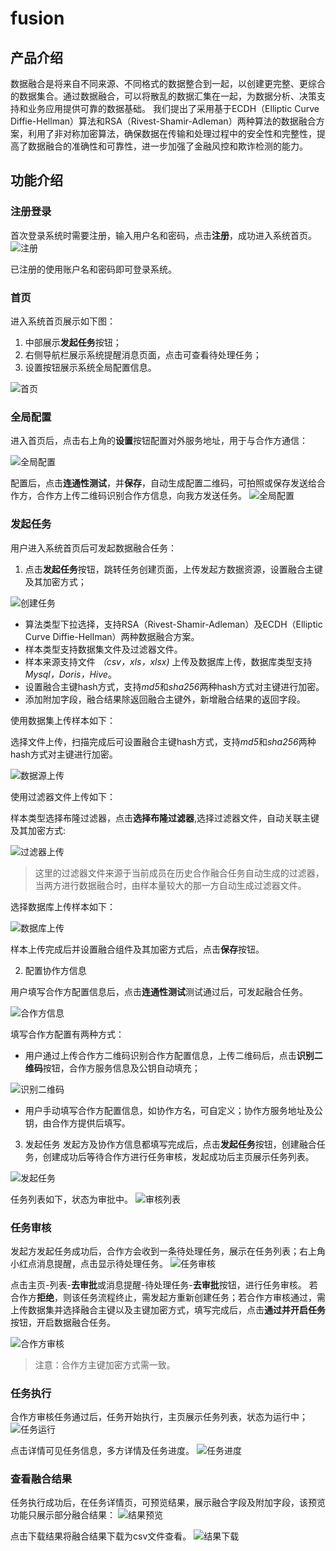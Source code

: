 # fusion

## 产品介绍
数据融合是将来自不同来源、不同格式的数据整合到一起，以创建更完整、更综合的数据集合。通过数据融合，可以将散乱的数据汇集在一起，为数据分析、决策支持和业务应用提供可靠的数据基础。
我们提出了采用基于ECDH（Elliptic Curve Diffie-Hellman）算法和RSA（Rivest-Shamir-Adleman）两种算法的数据融合方案，利用了非对称加密算法，确保数据在传输和处理过程中的安全性和完整性，提高了数据融合的准确性和可靠性，进一步加强了金融风控和欺诈检测的能力。

## 功能介绍
### 注册登录

首次登录系统时需要注册，输入用户名和密码，点击**注册**，成功进入系统首页。
![注册](images/register.png)

已注册的使用账户名和密码即可登录系统。

### 首页

进入系统首页展示如下图：

1. 中部展示**发起任务**按钮；
2. 右侧导航栏展示系统提醒消息页面，点击可查看待处理任务；
3. 设置按钮展示系统全局配置信息。

![首页](images/home.png)

### 全局配置
进入首页后，点击右上角的**设置**按钮配置对外服务地址，用于与合作方通信：

![全局配置](images/config.png)

配置后，点击**连通性测试**，并**保存**，自动生成配置二维码，可拍照或保存发送给合作方，合作方上传二维码识别合作方信息，向我方发送任务。
![全局配置](images/config_code.png)

### 发起任务
用户进入系统首页后可发起数据融合任务：

1. 点击**发起任务**按钮，跳转任务创建页面，上传发起方数据资源，设置融合主键及其加密方式；

![创建任务](images/job_create.png)

- 算法类型下拉选择，支持RSA（Rivest-Shamir-Adleman）及ECDH（Elliptic Curve Diffie-Hellman）两种数据融合方案。
- 样本类型支持数据集文件及过滤器文件。
- 样本来源支持文件 *（csv，xls，xlsx)* 上传及数据库上传，数据库类型支持 *Mysql，Doris，Hive*。
- 设置融合主键hash方式，支持*md5*和*sha256*两种hash方式对主键进行加密。
- 添加附加字段，融合结果除返回融合主键外，新增融合结果的返回字段。 

使用数据集上传样本如下：

选择文件上传，扫描完成后可设置融合主键hash方式，支持*md5*和*sha256*两种hash方式对主键进行加密。

![数据源上传](images/dataset_upload.png)

使用过滤器文件上传如下：

样本类型选择布隆过滤器，点击**选择布隆过滤器**,选择过滤器文件，自动关联主键及其加密方式:

![过滤器上传](images/bloom_filter_upload.png)
> 这里的过滤器文件来源于当前成员在历史合作融合任务自动生成的过滤器，当两方进行数据融合时，由样本量较大的那一方自动生成过滤器文件。

选择数据库上传样本如下：

![数据库上传](images/database_upload.png)

样本上传完成后并设置融合组件及其加密方式后，点击**保存**按钮。

2. 配置协作方信息

用户填写合作方配置信息后，点击**连通性测试**测试通过后，可发起融合任务。

![合作方信息](images/create_job_partner.png)

填写合作方配置有两种方式：
- 用户通过上传合作方二维码识别合作方配置信息，上传二维码后，点击**识别二维码**按钮，合作方服务信息及公钥自动填充；

![识别二维码](images/scan_code.png)
- 用户手动填写合作方配置信息，如协作方名，可自定义；协作方服务地址及公钥，由合作方提供后填写。

3. 发起任务
发起方及协作方信息都填写完成后，点击**发起任务**按钮，创建融合任务，创建成功后等待合作方进行任务审核，发起成功后主页展示任务列表。

![发起任务](images/send_job.png)

任务列表如下，状态为审批中。
![审核列表](images/promoter_job_list.png)

### 任务审核
发起方发起任务成功后，合作方会收到一条待处理任务，展示在任务列表；右上角小红点消息提醒，点击显示待处理任务。
![任务审核](images/audit_list.png)

点击主页-列表-**去审批**或消息提醒-待处理任务-**去审批**按钮，进行任务审核。
若合作方**拒绝**，则该任务流程终止，需发起方重新创建任务；若合作方审核通过，需上传数据集并选择融合主键以及主键加密方式，填写完成后，点击**通过并开启任务**按钮，开启数据融合任务。

![合作方审核](images/partner_audit.png)
> 注意：合作方主键加密方式需一致。

### 任务执行
合作方审核任务通过后，任务开始执行，主页展示任务列表，状态为运行中；
![任务运行](images/job_running.png)

点击详情可见任务信息，多方详情及任务进度。
![任务进度](images/job_process.png)

### 查看融合结果
任务执行成功后，在任务详情页，可预览结果，展示融合字段及附加字段，该预览功能只展示部分融合结果：
![结果预览](images/result_preview.png)

点击下载结果将融合结果下载为csv文件查看。
![结果下载](images/result_download.png)